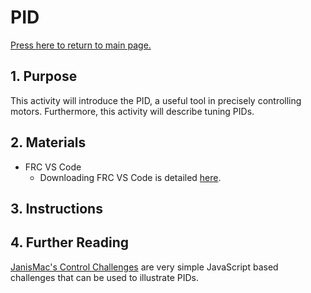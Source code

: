 # PID

[Press here to return to main page.](https://github.com/iron-claw-972/Curriculum2020)

## 1. Purpose

This activity will introduce the PID, a useful tool in precisely controlling motors. Furthermore, this activity will describe tuning PIDs.

## 2. Materials

- FRC VS Code
  - Downloading FRC VS Code is detailed [here](https://github.com/iron-claw-972/Curriculum2020/blob/master/InstallingFrcPrereqs.md#frc-vscode).

## 3. Instructions

## 4. Further Reading

[JanisMac's Control Challenges](https://janismac.github.io/ControlChallenges/) are very simple JavaScript based challenges that can be used to illustrate PIDs.
